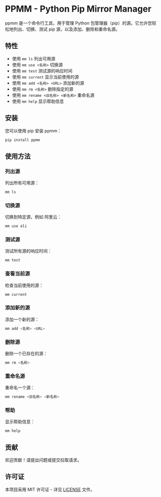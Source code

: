 # PPMM - Python Pip Mirror Manager

ppmm 是一个命令行工具，用于管理 Python 包管理器（pip）的源。它允许您轻松地列出、切换、测试 pip 源，以及添加、删除和重命名源。

## 特性

- 使用 `mm ls` 列出可用源
- 使用 `mm use <名称>` 切换源
- 使用 `mm test` 测试源的响应时间
- 使用 `mm current` 显示当前使用的源
- 使用 `mm add <名称> <URL>` 添加新的源
- 使用 `mm rm <名称>` 删除指定的源
- 使用 `mm rename <旧名称> <新名称>` 重命名源
- 使用 `mm help` 显示帮助信息

## 安装

您可以使用 pip 安装 ppmm：

```bash
pip install ppmm
```

## 使用方法

### 列出源

列出所有可用源：

```bash
mm ls
```

### 切换源

切换到特定源，例如 阿里云：

```bash
mm use ali
```

### 测试源

测试所有源的响应时间：

```bash
mm test
```

### 查看当前源

检查当前使用的源：

```bash
mm current
```

### 添加新的源

添加一个新的源：

```bash
mm add <名称> <URL>
```

### 删除源

删除一个已存在的源：

```bash
mm rm <名称>
```

### 重命名源

重命名一个源：

```bash
mm rename <旧名称> <新名称>
```

### 帮助

显示帮助信息：

```bash
mm help
```

## 贡献

欢迎贡献！请提出问题或提交拉取请求。

## 许可证

本项目采用 MIT 许可证 - 详见 [LICENSE](./LICENSE) 文件。
